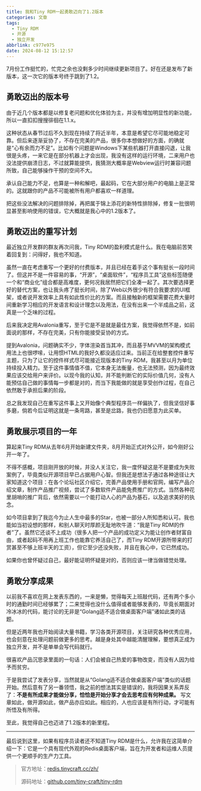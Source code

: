 ```yaml
---
title: 我和Tiny RDM一起勇敢迈向了1.2版本
categories: 文章
tags:
  - Tiny RDM
  - 开源
  - 独立开发
abbrlink: c977e975
date: 2024-08-12 15:12:57
---
```

7月份工作挺忙的，忙完之余也没剩多少时间继续更新项目了。好在还是发布了新版本，这一次它的版本号终于跳到了1.2。

## 勇敢迈出的版本号

由于近几个版本都是以修复老问题和优化体验为主，并没有增加明显性的新功能，所以一直扣扣搜搜徘徊在1.1.x。

这种状态从春节过后不久到现在持续了将近半年，本意是希望它尽可能地稳定可靠。但后来逐渐妥协了，不存在完美的产品，很多你本想做好的方面，的确就是“心有余而力不足”。比如有个问题是Windows下某些机器打开直接闪退，让我很是头疼，一来它是在部分机器上才会出现，我没有这样的运行环境，二来用户也没法提供崩溃日志，不过就算能提供，我猜测大概率是Webview运行时兼容问题所致，自己能够操作干预的空间不大。

承认自己能力不足，也算是一种和解吧，最起码，它在大部分用户的电脑上是正常的。这就跟你的产品不可能被所有用户都喜欢一样道理。

把这些没法解决的问题排除掉，再把属于锦上添花的新特性排除掉，修复一批很明显甚至影响使用的错误，它大概就是我心中的1.2版本了。

## 勇敢迈出的重写计划

最近独立开发群的群友再次问我，Tiny RDM的盈利模式是什么。我在电脑前苦笑着回复到：问得好，我也不知道。

虽然一直在考虑重写一个更好的付费版本，并且已经在着手这个事有挺长一段时间了。但这并不是一件容易的事，“开源”，“桌面软件”，“程序员工具”这些标签随便一个和“商业化”组合都是高难度，更何况我居然把它们全凑一起了。其次要选择更好的替代方案，也让我头疼了挺长时间，除了Web以外很少有符合我要求的UI框架，或者说开发效率上具有如此性价比的方案。而且接触新的框架需要花费大量时间重新学习相应的开发语言和设计理念以及用法，在没有出来一个半成品之前，这真是一个乏味的过程。

后来我决定用Avalonia重写，至于它是不是就是最佳方案，我觉得依然不是，如前面说的那样，不存在完美，只有你能接受妥协的方式。

提到Avalonia，问题确实不少，字体渲染首当其冲，而且基于MVVM的架构模式用法上也很啰嗦，让用惯HTML的我好久都没适应过来。当前正在给整套控件重写主题，只为了让它的控件样式尽可能接近现版本的Tiny RDM，我甚至以月为单位持续投入精力。至于这件事情值不值，它本身无法衡量，也无法预测，因为最终效果应该交给用户来评价。以现今我的认知，并不能判断它的实际价值几何，没有人能预估自己做的事情每一步都是对的，而当下我能做的就是享受创作过程，在自己依然敢于承担后果的阶段。

总之我发现自己在重写这件事上又开始像个典型程序员一样偏执了，但我坚信好事多磨，倘若今后证明这就是一条弯路，甚至是岔路，我也仍旧愿意为此买单。

## 勇敢展示项目的一年

算起来Tiny RDM从去年6月开始新建文件夹，8月开始正式对外公开，如今刚好公开一年了。

不得不感概，项目刚开放的时候，并没人关注它，我一度怀疑这是不是要成为失败案例了，毕竟类似开源项目早已占据用户心智。但我还是想法子通过各种途径让大家知道这个项目：在各个论坛社区介绍它，完善产品使用手册和官网，编写产品介绍文章，制作产品推广视频，尝试了多数软件产品能免费推广的方式。当然各种花里胡哨的推广背后，依然需要以一个能打动人心的产品为基石，以及追求美好的执念。

如今项目拿到了我迄今为止人生中最多的Star，也被一部分人所知悉和认可。我也能如当初设想的那样，和别人聊天时厚颜无耻地吹牛道：“我是Tiny RDM的作者”了。虽然它还谈不上成功（很多人把一个产品的成功定义为能让创作者财富自由，或者起码不用再上班工作也能靠它养活自己了，而Tiny RDM开源所带来的打赏甚至不够上班半天的工资），但它至少还没失败，并且在我心中，它已然成功。

如果你也曾怀疑过自己，最好能证明怀疑是对的，否则应该一律当做错觉处理。

## 勇敢分享成果

以前我不喜欢在网上发表东西的，一来是懒，觉得每天上班敲代码，还有两个多小时的通勤时间已经够累了；二来觉得也没什么值得或者能够发表的，毕竟长期面对冷冰冰的代码，能讨论的无非是“Golang适不适合做桌面客户端”诸如此类的话题。

但是近两年我也开始阅读大量书籍，学习各类开源项目，关注研究各种优秀应用，也会刻意在处理问题前做更多的思考。越是身处其中越能清醒理解，要想真正成为独立开发，并不是单单会写代码就行。

很喜欢产品沉思录里面的一句话：人们会被自己热爱的事物改变，而没有人因为给予而贫穷。

于是我尝试了发表分享，当然就是从“Golang适不适合做桌面客户端”类似的话题开始。然后意有了另一番领悟，我之前的想法其实是错误的，我将因果关系弄反了：**不是有所成果才能做分享，恰恰是开始分享才会去思考应有何种成果。** 写文章如此，做开源如此，做产品亦应如此。相应的，人也应该是有所行动，才可能有所悟及有所得。

至此，我觉得自己也迈进了1.2版本的新里程。

---
最后说到这里，如果有程序员读者还不知道Tiny RDM是什么，允许我在这简单介绍一下：它是一个具有现代外观的Redis桌面客户端，旨在为开发者和运维人员提供一个更顺手的生产力工具。

> 官方地址：[redis.tinycraft.cc/zh/](https://redis.tinycraft.cc/zh/)
> 
> 源码地址：[github.com/tiny-craft/tiny-rdm](https://github.com/tiny-craft/tiny-rdm)
